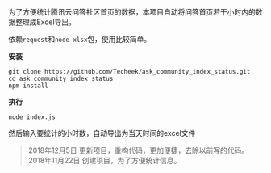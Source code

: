为了方便统计腾讯云问答社区首页的数据，本项目自动将问答首页若干小时内的数据整理成Excel导出。

依赖`request`和`node-xlsx`包，使用比较简单。

**安装**

```
git clone https://github.com/Techeek/ask_community_index_status.git
cd ask_community_index_status
npm install
```

**执行**

```
node index.js
```
然后输入要统计的小时数，自动导出为当天时间的excel文件

> 2018年12月5日 更新项目，重构代码，更加便捷，去除以前写的代码。  
> 2018年11月22日 创建项目，为了方便统计信息。  
